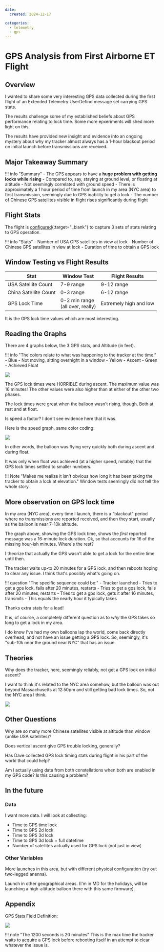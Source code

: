 ```yaml
---
date:
  created: 2024-12-17

categories:
  - telemetry
  - gps
---
```


# GPS Analysis from First Airborne ET Flight

## Overview

I wanted to share some very interesting GPS data collected during the first flight of an Extended Telemetry UserDefind message set carrying GPS stats.

The results challenge some of my established beliefs about GPS performance relating to lock time. Some more epxeriments will shed more light on this.

The results have provided new insight and evidence into an ongoing mystery about why my tracker almost always has a 1-hour blackout period on initial launch before transmissions are received.


## Major Takeaway Summary

!!! info "Summary"
    - The GPS appears to have a <b>huge problem with getting locks while rising</b>
        - Compared to, say, staying at ground level, or floating at altitude
        - Not seemingly correlated with ground speed
    - There is approximately a 1 hour period of time from launch in my area (NYC area) to first transmission, seemingly due to GPS inability to get a lock
    - The number of Chinese GPS satellites visible in flight rises significantly during flight

<!-- more -->


## Flight Stats

The flight is [configured](https://traquito.github.io/pro/codec/?codec=%2F%2F+improved+gps+stats%0A%2F%2F+US+has+31+sats%0A%2F%2F+BD+has+48+sats+with+2+more+coming%0A%0A%7B+%22name%22%3A+%22SatsUS%22%2C++++%22unit%22%3A+%22Count%22%2C++++%22lowValue%22%3A+0%2C++++%22highValue%22%3A+++++32%2C++++%22stepSize%22%3A+++1++%7D%2C%0A%7B+%22name%22%3A+%22SatsCN%22%2C++++%22unit%22%3A+%22Count%22%2C++++%22lowValue%22%3A+0%2C++++%22highValue%22%3A+++++52%2C++++%22stepSize%22%3A+++1++%7D%2C%0A%7B+%22name%22%3A+%22LockTime%22%2C++%22unit%22%3A+%22Seconds%22%2C++%22lowValue%22%3A+0%2C++++%22highValue%22%3A+++1200%2C++++%22stepSize%22%3A+++1++%7D%2C&decode=010DWV+IB18+47%0AQI1VRL+JO07+37%0A&encode=00+2+10000++4+16+2.7+++6%0AQ1+3+22000+45++1+7.7+105%0A){:target="_blank"} to capture 3 sets of stats relating to GPS operation.

!!! info "Stats"
    - Number of USA GPS satellites in view at lock
    - Number of Chinese GPS satellites in view at lock
    - Duration of time to obtain a GPS lock


## Window Testing vs Flight Results


| Stat                  | Window Test                          | Flight Results         |
|-----------------------|--------------------------------------|------------------------|
| USA Satellite Count   | 7-9 range                            | 9-12 range             |
| China Satellite Count | 0-3 range                            | 6-12 range             |
| GPS Lock Time         | 0-2 min range<br/>(all over, really) | Extremely high and low |


It is the GPS lock time values which are most interesting.


## Reading the Graphs

There are 4 graphs below, the 3 GPS stats, and Altitude (in feet).

!!! info "The colors relate to what was happening to the tracker at the time."
    - Blue - Not moving, sitting overnight in a window
    - Yellow - Ascent
    - Green - Achieved Float


[![](image-1.png)](image-1.png)

The GPS lock times were HORRIBLE during ascent. The maximum value was 16 minutes! The other values were also higher than at either of the other two phases.

The lock times were great when the balloon wasn't rising, though. Both at rest and at float.

Is speed a factor? I don't see evidence here that it was.

Here is the speed graph, same color coding:

![](image-2.png)

In other words, the balloon was flying very quickly both during ascent and during float.

It was only when float was achieved (at a higher speed, notably) that the GPS lock times settled to smaller numbers.

!!! Note "Makes me realize it isn't obvious how long it has been taking the tracker to obtain a lock at elevation."
    Window tests seemingly did not tell the whole story.


## More observation on GPS lock time

In my area (NYC area), every time I launch, there is a "blackout" period where no transmissions are reported received, and then they start, usually as the balloon is near 7-10k altitude.

The graph above, showing the GPS lock time, shows the _first_ reported message was a 16-minute lock duration. Ok, so that accounts for 16 of the missing hour-ish minutes. Where's the rest?

I theorize that actually the GPS wasn't able to get a lock for the entire time until then.

The tracker waits up-to 20 minutes for a GPS lock, and then reboots hoping to clear any issue. I think that's possibly what's going on.

!!! question "The specific sequence could be:"
    - Tracker launched
    - Tries to get a gps lock, fails after 20 minutes, restarts
    - Tries to get a gps lock, fails after 20 minutes, restarts
    - Tries to get a gps lock, gets it after 16 minutes, transmits
    - This equals the nearly hour it typically takes

Thanks extra stats for a lead!

It is, of course, a completely different question as to _why_ the GPS takes so long to get a lock in my area.

I do know I've had my own balloons lap the world, come back directly overhead, and not have an issue getting a GPS lock. So, seemingly, it's "sub-10k near the ground near NYC" that has an issue.



## Theories

Why does the tracker, here, seemingly reliably, not get a GPS lock on initial ascent?

I want to think it's related to the NYC area somehow, but the balloon was out beyond Massachusetts at 12:50pm and still getting bad lock times. So, not the NYC area I think.

![](image-3.png)


## Other Questions

Why are so many more Chinese satellites visible at altitude than window (unlike USA satellites)?

Does vertical ascent give GPS trouble locking, generally?

Has Dave collected GPS lock timing stats during flight in his part of the world that could help?

Am I actually using data from both constellations when both are enabled in my GPS code? Is this causing a problem?


## In the future

### Data

I want more data. I will look at collecting:

- Time to GPS time lock
- Time to GPS 2d lock
- Time to GPS 3d lock
- Time to GPS 3d lock + full datetime
- Number of satellites actually used for GPS lock (not just in view)


### Other Variables

More launches in this area, but with different physical configuration (try out two-legged anenna).

Launch in other geographical areas. (I'm in MD for the holidays, will be launching a high-altitude balloon there with this same firmware).


## Appendix

GPS Stats Field Definition:

![](image.png)


!!! note "The 1200 seconds is 20 minutes"
    This is the max time the tracker waits to acquire a GPS lock before rebooting itself in an attempt to clear whatever the issue is.

